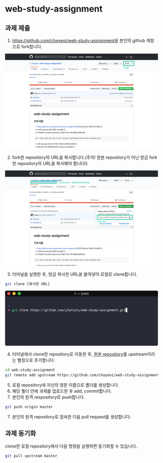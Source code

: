 # web-study-assignment

## 과제 제출

1. https://github.com/chayeoi/web-study-assignment을 본인의 github 계정으로 fork합니다.

![submit-assignment-1](./assets/submit-assignment-1.png)

2. fork한 repository의 URL을 복사합니다.(주의! 원본 repository가 아닌 방금 fork한 repository의 URL을 복사해야 합니다!)

![submit-assignment-2](./assets/submit-assignment-2.png)

3. 터미널을 실행한 후, 방금 복사한 URL을 붙여넣어 로컬로 clone합니다.

```bash
git clone [복사한 URL]
```

![submit-assignment-3](./assets/submit-assignment-3.png)

4. 터미널에서 clone한 repository로 이동한 후, [원본 repository](https://github.com/chayeoi/web-study-assignment)를 upstream이라는 별칭으로 추가합니다.

```bash
cd web-study-assignment
git remote add upstream https://github.com/chayeoi/web-study-assignment.git
```

5. 로컬 repository에 자신의 영문 이름으로 폴더를 생성합니다.
6. 해당 폴더 안에 과제를 업로드한 후 add, commit합니다.
7. 본인의 원격 respository로 push합니다.

```bash
git push origin master
```

7. 본인의 원격 repository로 접속한 다음 pull request를 생성합니다.

## 과제 동기화

clone한 로컬 repository에서 다음 명령을 실행하면 동기화할 수 있습니다.

```bash
git pull upstream master
```
